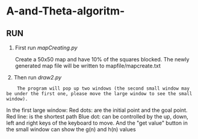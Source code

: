 # A-and-Theta-algoritm-
## RUN

  1. First run *mapCreating.py*

     Create a 50x50 map and have 10% of the squares blocked. The newly generated map file will be written to mapfile/mapcreate.txt

​	2. Then run *draw2.py* 

		The program will pop up two windows (the second small window may be under the first one, please move the large window to see the small window).
In the first large window:
Red dots:   are the initial point and the goal point.
Red line:    is the shortest path
Blue dot:   can be controlled by the up, down, left and right keys of the keyboard to move. And the "get value" button in the small window can show the g(n) and h(n) values
